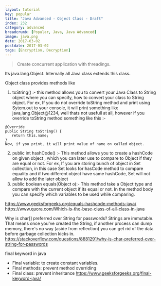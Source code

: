 ```yaml
---
layout: tutorial
key: popular
title: "Java Advanced - Object Class - Draft"
index: 232
category: advanced
breadcrumb: [Popular, Java, Java Advanced]
image: java.png
date: 2017-03-02
postdate: 2017-03-02
tags: [Encryption, Decryption]
---
```


> Create concurrent application with threadings.

Its java.lang.Object. Internally all Java class extends this class.

Object class provides methods like

1. toString() :- this method allows you to convert your Java Class to String object where you can specify, how to convert your class to String object. For ex, If you do not override toString method and print using Sytem.out to your console, it will print something like java,lang.Object@1234, well thats not usefull at all, however if you override toString method something like this :-
```
@Override
public String toString() {
   return this.name;
}
Now, if you print, it will print value of name on called object.
```
2. public int hashCode() :- This method allows you to create a hashCode on given object , which you can later use to compare to Object if they are equal or not. For ex, If you are storing bunch of object in Set collection, in this case Set looks for hasCode method to compare equality and if two different object have same hashCode, Set will not allow to add the later object
3. public boolean equals(Object o):- This method take a Object type and compare with the current object if its equal or not. In the method body you can specify which variables to be used while comparing.


https://www.geeksforgeeks.org/equals-hashcode-methods-java/
https://www.quora.com/Which-is-the-base-class-of-all-class-in-java


Why is char[] preferred over String for passwords?
Strings are immutable. That means once you've created the String, if another process can dump memory, there's no way (aside from reflection) you can get rid of the data before garbage collection kicks in.
https://stackoverflow.com/questions/8881291/why-is-char-preferred-over-string-for-passwords


final keyword in java
* Final variable: to create constant variables.
* Final methods: prevent method overriding
* Final class: prevent inheritance
https://www.geeksforgeeks.org/final-keyword-java/
